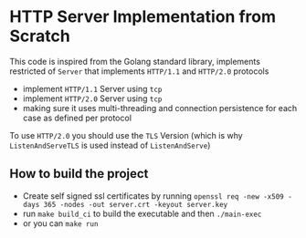 # HTTP Server Implementation from Scratch
This code is inspired from the Golang standard library, 
implements restricted of `Server` that implements `HTTP/1.1` and `HTTP/2.0` protocols 


* implement `HTTP/1.1` Server using `tcp`
* implement `HTTP/2.0` Server using `tcp`
* making sure it uses multi-threading and connection persistence for each case as defined per protocol

To use `HTTP/2.0` you should use the `TLS` Version (which is why `ListenAndServeTLS` is used instead of `ListenAndServe`)


## How to build the project
* Create self signed ssl certificates by running `openssl req -new -x509 -days 365 -nodes -out server.crt -keyout server.key`
* run `make build_ci` to build the executable and then `./main-exec`
* or you can `make run`